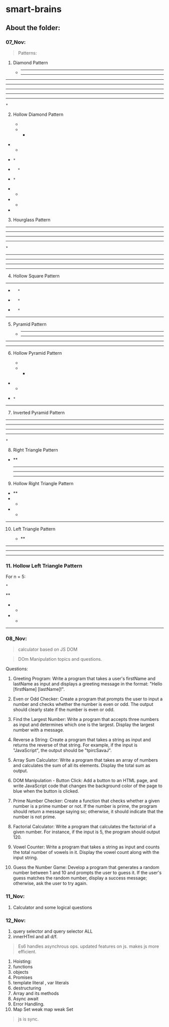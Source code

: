 # smart-brains

## About the folder:

### 07_Nov:

> Patterns:

1. Diamond Pattern

   - ***

     ***

---

---

---

---

---

    *

2. Hollow Diamond Pattern

   -
   - -

- -
-     *
-       *
-     *
- -
- -
-

3. Hourglass Pattern

---

---

---

---

    *

---

---

---

---

4. Hollow Square Pattern

---

-       *
-       *
-       *

---

5. Pyramid Pattern

   - ***

     ***

---

---

6. Hollow Pyramid Pattern

   -
   - -

- -
-     *

---

7. Inverted Pyramid Pattern

---

---

---

---

    *

8. Right Triangle Pattern

- \*\*
  ***
  ***
  ***

9. Hollow Right Triangle Pattern

- \*\*
- -
- -

---

10. Left Triangle Pattern

    - \*\*

---

---

---

### 11. Hollow Left Triangle Pattern

For n = 5:

    *

\*\*

- -
- -

---

### 08_Nov:

> calculator based on JS DOM

> DOm Manipulation topics and questions.

Questions:

1. Greeting Program: Write a program that takes a user's firstName and lastName as input and displays a greeting message in the format: "Hello [firstName] [lastName]!".

2. Even or Odd Checker: Create a program that prompts the user to input a number and checks whether the number is even or odd. The output should clearly state if the number is even or odd.

3. Find the Largest Number: Write a program that accepts three numbers as input and determines which one is the largest. Display the largest number with a message.

4. Reverse a String: Create a program that takes a string as input and returns the reverse of that string. For example, if the input is "JavaScript", the output should be "tpircSavaJ".

5. Array Sum Calculator: Write a program that takes an array of numbers and calculates the sum of all its elements. Display the total sum as output.

6. DOM Manipulation - Button Click: Add a button to an HTML page, and write JavaScript code that changes the background color of the page to blue when the button is clicked.

7. Prime Number Checker: Create a function that checks whether a given number is a prime number or not. If the number is prime, the program should return a message saying so; otherwise, it should indicate that the number is not prime.

8. Factorial Calculator: Write a program that calculates the factorial of a given number. For instance, if the input is 5, the program should output 120.

9. Vowel Counter: Write a program that takes a string as input and counts the total number of vowels in it. Display the vowel count along with the input string.

10. Guess the Number Game: Develop a program that generates a random number between 1 and 10 and prompts the user to guess it. If the user's guess matches the random number, display a success message; otherwise, ask the user to try again.

### 11_Nov:

1. Calculator and some logical questions

### 12_Nov:

1. query selector and query selector ALL
2. innerHTml and all d/f.

> Es6 handles asynchrous ops.
> updated features on js.
> makes js more efficient.

1. Hoisting:
2. functions
3. objects
4. Promises
5. template literal , var literals
6. destructuring
7. Array and its methods
8. Async await
9. Error Handling.
10. Map Set weak map weak Set

> js is sync.
